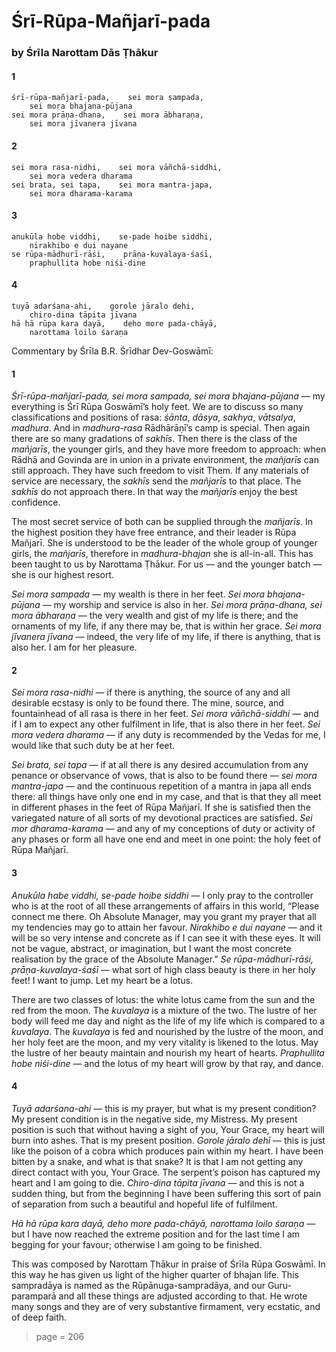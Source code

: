 # Śrī-Rūpa-Mañjarī-pada

### by Śrīla Narottam Dās Ṭhākur

#### 1

    śrī-rūpa-mañjarī-pada,    sei mora sampada,
        sei mora bhajana-pūjana
    sei mora prāṇa-dhana,    sei mora ābharaṇa,
        sei mora jīvanera jīvana

#### 2

    sei mora rasa-nidhi,    sei mora vāñchā-siddhi,
        sei mora vedera dharama
    sei brata, sei tapa,    sei mora mantra-japa,
        sei mora dharama-karama

#### 3

    anukūla hobe viddhi,    se-pade hoibe siddhi,
        nirakhibo e dui nayane
    se rūpa-mādhurī-rāśi,    prāṇa-kuvalaya-śaśī,
        praphullita hobe niśi-dine

#### 4

    tuyā adarśana-ahi,    gorole jāralo dehi,
        chiro-dina tāpita jīvana
    hā hā rūpa kara dayā,    deho more pada-chāyā,
        narottama loilo śaraṇa

Commentary by Śrīla B.R. Śrīdhar Dev-Goswāmī: 

#### 1

*Śrī-rūpa-mañjarī-pada, sei mora sampada, sei mora bhajana-pūjana* — my everything is Śrī Rūpa Goswāmī’s holy feet. We are to discuss so many classifications and positions of rasa: *śānta*, *dāsya*, *sakhya*, *vātsalya*, *madhura*. And in *madhura-rasa* Rādhārāṇī’s camp is special. Then again there are so many gradations of *sakhīs*. Then there is the class of the *mañjarīs*, the younger girls, and they have more freedom to approach: when Rādhā and Govinda are in union in a private environment, the *mañjarīs* can still approach. They have such freedom to visit Them. If any materials of service are necessary, the *sakhīs* send the *mañjarīs* to that place. The *sakhīs* do not approach there. In that way the *mañjarīs* enjoy the best confidence.

The most secret service of both can be supplied through the *mañjarīs*. In the highest position they have free entrance, and their leader is Rūpa Mañjarī. She is understood to be the leader of the whole group of younger girls, the *mañjarīs*, therefore in *madhura-bhajan* she is all-in-all. This has been taught to us by Narottama Ṭhākur. For us — and the younger batch — she is our highest resort.

*Sei mora sampada* — my wealth is there in her feet. *Sei mora bhajana-pūjana* — my worship and service is also in her. *Sei mora prāṇa-dhana, sei mora ābharaṇa* — the very wealth and gist of my life is there; and the ornaments of my life, if any there may be, that is within her grace. *Sei mora jīvanera jīvana* — indeed, the very life of my life, if there is anything, that is also her. I am for her pleasure.

#### 2

*Sei mora rasa-nidhi* — if there is anything, the source of any and all desirable ecstasy is only to be found there. The mine, source, and fountainhead of all rasa is there in her feet. *Sei mora vāñchā-siddhi* — and if I am to expect any other fulfilment in life, that is also there in her feet. *Sei mora vedera dharama* — if any duty is recommended by the Vedas for me, I would like that such duty be at her feet.

*Sei brata, sei tapa* — if at all there is any desired accumulation from any penance or observance of vows, that is also to be found there — *sei mora mantra-japa* — and the continuous repetition of a mantra in japa all ends there: all things have only one end in my case, and that is that they all meet in different phases in the feet of Rūpa Mañjarī. If she is satisfied then the variegated nature of all sorts of my devotional practices are satisfied. *Sei mor dharama-karama* — and any of my conceptions of duty or activity of any phases or form all have one end and meet in one point: the holy feet of Rūpa Mañjarī.

#### 3

*Anukūla habe viddhi, se-pade hoibe siddhi* — I only pray to the controller who is at the root of all these arrangements of affairs in this world, “Please connect me there. Oh Absolute Manager, may you grant my prayer that all my tendencies may go to attain her favour. *Nirakhibo e dui nayane* — and it will be so very intense and concrete as if I can see it with these eyes. It will not be vague, abstract, or imagination, but I want the most concrete realisation by the grace of the Absolute Manager.” *Se rūpa-mādhurī-rāśi, prāṇa-kuvalaya-śaśī* — what sort of high class beauty is there in her holy feet! I want to jump. Let my heart be a lotus.

There are two classes of lotus: the white lotus came from the sun and the red from the moon. The *kuvalaya* is a mixture of the two. The lustre of her body will feed me day and night as the life of my life which is compared to a *kuvalaya*. The *kuvalaya* is fed and nourished by the lustre of the moon, and her holy feet are the moon, and my very vitality is likened to the lotus. May the lustre of her beauty maintain and nourish my heart of hearts. *Praphullita hobe niśi-dine* — and the lotus of my heart will grow by that ray, and dance. 

#### 4

*Tuyā adarśana-ahi* — this is my prayer, but what is my present condition? My present condition is in the negative side, my Mistress. My present position is such that without having a sight of you, Your Grace, my heart will burn into ashes. That is my present position. *Gorole jāralo dehī* — this is just like the poison of a cobra which produces pain within my heart. I have been bitten by a snake, and what is that snake? It is that I am not getting any direct contact with you, Your Grace. The serpent’s poison has captured my heart and I am going to die. *Chiro-dina tāpita jīvana* — and this is not a sudden thing, but from the beginning I have been suffering this sort of pain of separation from such a beautiful and hopeful life of fulfilment.

*Hā hā rūpa kara dayā, deho more pada-chāyā, narottama loilo śaraṇa* — but I have now reached the extreme position and for the last time I am begging for your favour; otherwise I am going to be finished.

This was composed by Narottam Ṭhākur in praise of Śrīla Rūpa Goswāmī. In this way he has given us light of the higher quarter of bhajan life. This sampradāya is named as the Rūpānuga-sampradāya, and our Guru-paramparā and all these things are adjusted according to that. He wrote many songs and they are of very substantive firmament, very ecstatic, and of deep faith.


> page = 206